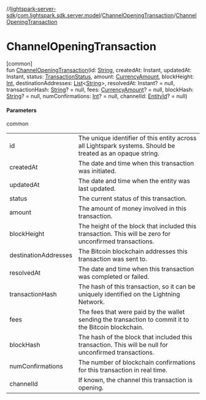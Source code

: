 //[lightspark-server-sdk](../../../index.md)/[com.lightspark.sdk.server.model](../index.md)/[ChannelOpeningTransaction](index.md)/[ChannelOpeningTransaction](-channel-opening-transaction.md)

# ChannelOpeningTransaction

[common]\
fun [ChannelOpeningTransaction](-channel-opening-transaction.md)(id: [String](https://kotlinlang.org/api/latest/jvm/stdlib/kotlin/-string/index.html), createdAt: Instant, updatedAt: Instant, status: [TransactionStatus](../-transaction-status/index.md), amount: [CurrencyAmount](../-currency-amount/index.md), blockHeight: [Int](https://kotlinlang.org/api/latest/jvm/stdlib/kotlin/-int/index.html), destinationAddresses: [List](https://kotlinlang.org/api/latest/jvm/stdlib/kotlin.collections/-list/index.html)&lt;[String](https://kotlinlang.org/api/latest/jvm/stdlib/kotlin/-string/index.html)&gt;, resolvedAt: Instant? = null, transactionHash: [String](https://kotlinlang.org/api/latest/jvm/stdlib/kotlin/-string/index.html)? = null, fees: [CurrencyAmount](../-currency-amount/index.md)? = null, blockHash: [String](https://kotlinlang.org/api/latest/jvm/stdlib/kotlin/-string/index.html)? = null, numConfirmations: [Int](https://kotlinlang.org/api/latest/jvm/stdlib/kotlin/-int/index.html)? = null, channelId: [EntityId](../-entity-id/index.md)? = null)

#### Parameters

common

| | |
|---|---|
| id | The unique identifier of this entity across all Lightspark systems. Should be treated as an opaque string. |
| createdAt | The date and time when this transaction was initiated. |
| updatedAt | The date and time when the entity was last updated. |
| status | The current status of this transaction. |
| amount | The amount of money involved in this transaction. |
| blockHeight | The height of the block that included this transaction. This will be zero for unconfirmed transactions. |
| destinationAddresses | The Bitcoin blockchain addresses this transaction was sent to. |
| resolvedAt | The date and time when this transaction was completed or failed. |
| transactionHash | The hash of this transaction, so it can be uniquely identified on the Lightning Network. |
| fees | The fees that were paid by the wallet sending the transaction to commit it to the Bitcoin blockchain. |
| blockHash | The hash of the block that included this transaction. This will be null for unconfirmed transactions. |
| numConfirmations | The number of blockchain confirmations for this transaction in real time. |
| channelId | If known, the channel this transaction is opening. |
